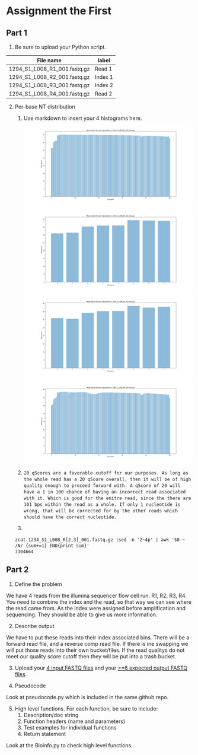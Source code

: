 # Assignment the First

## Part 1
1. Be sure to upload your Python script.

| File name | label |
|---|---|
| 1294_S1_L008_R1_001.fastq.gz | Read 1 |
| 1294_S1_L008_R2_001.fastq.gz | Index 1 |
| 1294_S1_L008_R3_001.fastq.gz | Index 2 |
| 1294_S1_L008_R4_001.fastq.gz | Read 2 |

2. Per-base NT distribution
    1. Use markdown to insert your 4 histograms here.
    !['R1 Graph'](./distribution/1294_S1_L008_R1_001.fastq.gz-stats.png)
    !['R2 Graph'](./distribution/1294_S1_L008_R2_001.fastq.gz-stats.png)
    !['R3 Graph'](./distribution/1294_S1_L008_R3_001.fastq.gz-stats.png)
    !['R4 Graph'](./distribution/1294_S1_L008_R4_001.fastq.gz-stats.png)

    2. ```20 qScores are a favorable cutoff for our purposes. As long as the whole read has a 20 qScore overall, then it will be of high quality enough to proceed forward with. A qScore of 20 will have a 1 in 100 chance of having an incorrect read associated with it. Which is good for the enitre read, since the there are 101 bps within the read as a whole. If only 1 nucleotide is wrong, that will be corrected for by the other reads which should have the correct nucleotide.```
    
    3. 
    ```
    zcat 1294_S1_L008_R[2,3]_001.fastq.gz |sed -n '2~4p' | awk '$0 ~ /N/ {sum+=1} END{print sum}' 
    7304664
    ```
    
## Part 2
1. Define the problem

We have 4 reads from the illumina sequencer flow cell run. R1, R2, R3, R4. You need to combine the index and the read, so that way we can see where the read came from. As the index were assigned before amplification and sequencing. They should be able to give us more information. 

2. Describe output

We have to put these reads into their index associated bins. There will be a forward read file, and a reverse comp read file. If there is ine swapping we will put those reads into their own bucket/files. If the read qualitys do not meet our quality score cutoff then they will be put into a trash bucket. 

3. Upload your [4 input FASTQ files](../TEST-input_FASTQ) and your [>=6 expected output FASTQ files](../TEST-output_FASTQ).

4. Pseudocode

Look at pseudocode.py which is included in the same github repo.

5. High level functions. For each function, be sure to include:
    1. Description/doc string
    2. Function headers (name and parameters)
    3. Test examples for individual functions
    4. Return statement


Look at the Bioinfo.py to check high level functions